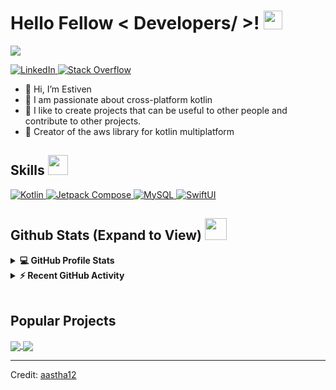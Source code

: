 <h1> Hello Fellow < Developers/ >! <img src = "https://raw.githubusercontent.com/MartinHeinz/MartinHeinz/master/wave.gif" width = 30px> </h1>
<p align='center'>
</p>

<p>
  <a href="https://github.com/DenverCoder1/readme-typing-svg"><img src="https://readme-typing-svg.herokuapp.com?&font=IBM+Plex+Sans&color=abcdef&size=20&lines=Welcome+to+my+GitHub+Profile!;I'm+a+Android+Developer;I'm+a+iOS+Developer;Passionate+about+cross-platform+kotlin" /></a>
</p>

   <a href="https://www.linkedin.com/in/estivensh4" target="_blank">
    <img alt="LinkedIn" src="https://img.shields.io/badge/LinkedIn-0077B5?style=for-the-badge&logo=linkedin&logoColor=white">
  </a>   
   <a href="https://stackoverflow.com/users/22601141/estiven-s%c3%a1nchez-herrera" target="_blank">
    <img alt="Stack Overflow" src="https://img.shields.io/badge/Stack_Overflow-FE7A16?style=for-the-badge&logo=stack-overflow&logoColor=white">
  </a>  

- 👋 Hi, I’m Estiven
- 💼 I am passionate about cross-platform kotlin
- 💬 I like to create projects that can be useful to other people and contribute to other projects.
- 👯 Creator of the aws library for kotlin multiplatform

<h2> Skills <img src = "https://media2.giphy.com/media/QssGEmpkyEOhBCb7e1/giphy.gif?cid=ecf05e47a0n3gi1bfqntqmob8g9aid1oyj2wr3ds3mg700bl&rid=giphy.gif" width = 32px> </h2>
<a href="https://kotlinlang.org/" target="_blank"> 
    <img alt="Kotlin" src="https://img.shields.io/badge/KOTLIN-7f52ff?style=for-the-badge&logo=java&logoColor=white">
  </a>
  
<a href="https://developer.android.com/jetpack/compose?hl=es-419" target="_blank"> 
    <img alt="Jetpack Compose" src="https://img.shields.io/badge/Jetpack%20Compose-34a853?style=for-the-badge&logo=java&logoColor=white">
  </a>

<a href="https://www.mysql.com/">
<img alt="MySQL" src="https://img.shields.io/badge/MySQL-CC2927?style=for-the-badge&logo=microsoft%20sql%20server&logoColor=white">
</a>

<a href="https://developer.apple.com/xcode/swiftui/">
<img alt="SwiftUI" src="https://img.shields.io/badge/SwiftUI-0071e3?style=for-the-badge&20sql%20server&logoColor=white">
</a>

<h2> Github Stats (Expand to View) <img src = "https://i.pinimg.com/originals/65/c4/f4/65c4f452571be1261e9c623f7da488ac.gif" width = 35px> </h2>

<details> 
  <summary><b>💻 GitHub Profile Stats</b></summary>
  <br/>
  <p align="center">
    <a href="https://github.com/anuraghazra/github-readme-stats"><img alt="Estiven Github Stats" src="https://github-readme-stats.vercel.app/api?username=estivensh4&show_icons=true&count_private=true&theme=algolia" height="192px"/></a>
<br/>
  &nbsp;
	  <img src="https://github-readme-stats.vercel.app/api/top-langs?username=estivensh4&show_icons=true&locale=en&layout=compact&theme=algolia" alt="estivensh4" height="192px"/>
  <br/>
  </p>
</details>


<details>
  <summary><b>⚡ Recent GitHub Activity</b></summary>
  <br/>
   <a href="https://github.com/estivensh4"><img alt="Estiven Activity Graph" src="https://activity-graph.herokuapp.com/graph?username=estivensh4&custom_title=Estiven%20Contribution%20Graph&theme=react-dark" /></a>
  <br/>

</details>

<br/>

## Popular Projects
<a href="https://github.com/estivensh4/aws-kmp">
  <!-- Change the `github-readme-stats.anuraghazra1.vercel.app` to `github-readme-stats.vercel.app`  -->
  <img align="center" src="https://github-readme-stats.anuraghazra1.vercel.app/api/pin/?username=estivensh4&repo=aws-kmp&theme=onedark" />
</a>  

<a href="https://github.com/estivensh4/kaptureX">
  <!-- Change the `github-readme-stats.anuraghazra1.vercel.app` to `github-readme-stats.vercel.app`  -->
  <img align="center" src="https://github-readme-stats.anuraghazra1.vercel.app/api/pin/?username=estivensh4&repo=kaptureX&theme=onedark" />
</a>  

----------------------------------------------------------------------
Credit: [aastha12](https://github.com/aastha12)
